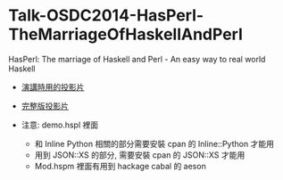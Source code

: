 Talk-OSDC2014-HasPerl-TheMarriageOfHaskellAndPerl
=================================================

HasPerl: The marriage of Haskell and Perl - An easy way to real world Haskell

+ [演講時用的投影片](//cindylinz.github.io/Talk-OSDC2014-HasPerl-TheMarriageOfHaskellAndPerl/slide.html)

+ [完整版投影片](//cindylinz.github.io/Talk-OSDC2014-HasPerl-TheMarriageOfHaskellAndPerl/slide-complete.html)

+ 注意: demo.hspl 裡面
  - 和 Inline Python 相關的部分需要安裝 cpan 的 Inline::Python 才能用
  - 用到 JSON::XS 的部分, 需要安裝 cpan 的 JSON::XS 才能用
  - Mod.hspm 裡面有用到 hackage cabal 的 aeson
